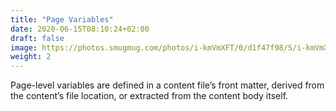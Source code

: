 ```yaml
---
title: "Page Variables"
date: 2020-06-15T08:10:24+02:00
draft: false
image: https://photos.smugmug.com/photos/i-kmVmXFT/0/d1f47f98/S/i-kmVmXFT-S.jpg
weight: 2
---
```


Page-level variables are defined in a content file’s front matter, derived from the content’s file location, or extracted from the content body itself.
